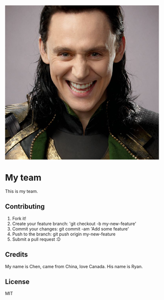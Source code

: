  
![alt text](images/loki.jpg "Logo Title Text 1")


# My team
This is my team.


## Contributing

1. Fork it!
2. Create your feature branch: 'git checkout -b my-new-feature'
3. Commit your changes: git commit -am 'Add some feature'
4. Push to the branch: git push origin my-new-feature
5. Submit a pull request :D


## Credits
My name is Chen, came from China, love Canada.
His name is Ryan.

## License
MIT